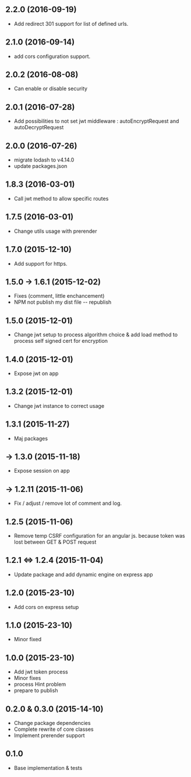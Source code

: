 ## 2.2.0 (2016-09-19)

- Add redirect 301 support for list of defined urls.

## 2.1.0 (2016-09-14)

- add cors configuration support.

## 2.0.2 (2016-08-08)

- Can enable or disable security

## 2.0.1 (2016-07-28)

- Add possibilities to not set jwt middleware : autoEncryptRequest and autoDecryptRequest

## 2.0.0 (2016-07-26)

- migrate lodash to v4.14.0
- update packages.json

## 1.8.3 (2016-03-01)

- Call jwt method to allow specific routes

## 1.7.5 (2016-03-01)

- Change utils usage with prerender

## 1.7.0 (2015-12-10)

- Add support for https.

## 1.5.0 -> 1.6.1 (2015-12-02)

- Fixes (comment, little enchancement)
- NPM not publish my dist file -- republish

## 1.5.0 (2015-12-01)

- Change jwt setup to process algorithm choice & add load method to process self signed cert for encryption

## 1.4.0 (2015-12-01)

- Expose jwt on app

## 1.3.2 (2015-12-01)

- Change jwt instance to correct usage

## 1.3.1 (2015-11-27)

- Maj packages

## -> 1.3.0 (2015-11-18)

- Expose session on app

## -> 1.2.11 (2015-11-06)

- Fix / adjust / remove lot of comment and log.

## 1.2.5 (2015-11-06)

- Remove temp CSRF configuration for an angular js. because token was lost between GET & POST request

## 1.2.1 <=> 1.2.4 (2015-11-04)

- Update package and add dynamic engine on express app

## 1.2.0 (2015-23-10)

- Add cors on express setup

## 1.1.0 (2015-23-10)

- Minor fixed

## 1.0.0 (2015-23-10)

- Add jwt token process
- Minor fixes
- process Hint problem
- prepare to publish


## 0.2.0 & 0.3.0 (2015-14-10)

- Change package dependencies
- Complete rewrite of core classes
- Implement prerender support

## 0.1.0

- Base implementation & tests
